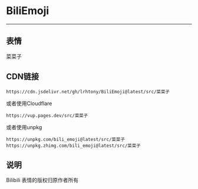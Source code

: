 # BiliEmoji
---
## 表情
菜菜子
## CDN链接
```
https://cdn.jsdelivr.net/gh/lrhtony/BiliEmoji@latest/src/菜菜子
```
或者使用Cloudflare
```
https://vup.pages.dev/src/菜菜子
```
或者使用unpkg
```
https://unpkg.com/bili_emoji@latest/src/菜菜子
https://unpkg.zhimg.com/bili_emoji@latest/src/菜菜子
```
## 说明
Bilibili 表情的版权归原作者所有
